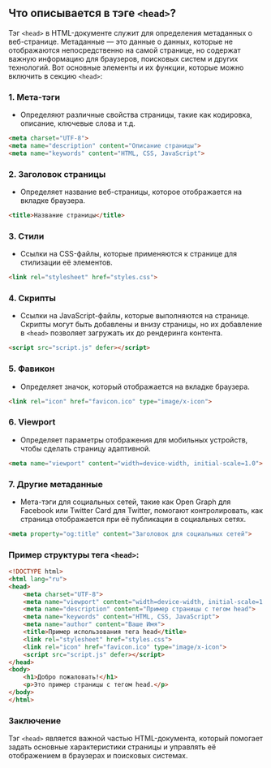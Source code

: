 ## Что описывается в тэге `<head>`?

Тэг `<head>` в HTML-документе служит для определения метаданных о веб-странице. Метаданные — это данные о данных, которые не отображаются непосредственно на самой странице, но содержат важную информацию для браузеров, поисковых систем и других технологий. Вот основные элементы и их функции, которые можно включить в секцию `<head>`:

### 1. **Мета-тэги**
   - Определяют различные свойства страницы, такие как кодировка, описание, ключевые слова и т.д.
   ```html
   <meta charset="UTF-8">
   <meta name="description" content="Описание страницы">
   <meta name="keywords" content="HTML, CSS, JavaScript">
   ```

### 2. **Заголовок страницы**
   - Определяет название веб-страницы, которое отображается на вкладке браузера.
   ```html
   <title>Название страницы</title>
   ```

### 3. **Стили**
   - Ссылки на CSS-файлы, которые применяются к странице для стилизации её элементов.
   ```html
   <link rel="stylesheet" href="styles.css">
   ```

### 4. **Скрипты**
   - Ссылки на JavaScript-файлы, которые выполняются на странице. Скрипты могут быть добавлены и внизу страницы, но их добавление в `<head>` позволяет загружать их до рендеринга контента.
   ```html
   <script src="script.js" defer></script>
   ```

### 5. **Фавикон**
   - Определяет значок, который отображается на вкладке браузера.
   ```html
   <link rel="icon" href="favicon.ico" type="image/x-icon">
   ```

### 6. **Viewport**
   - Определяет параметры отображения для мобильных устройств, чтобы сделать страницу адаптивной.
   ```html
   <meta name="viewport" content="width=device-width, initial-scale=1.0">
   ```

### 7. **Другие метаданные**
   - Мета-тэги для социальных сетей, такие как Open Graph для Facebook или Twitter Card для Twitter, помогают контролировать, как страница отображается при её публикации в социальных сетях.
   ```html
   <meta property="og:title" content="Заголовок для социальных сетей">
   ```

### Пример структуры тега `<head>`:

```html
<!DOCTYPE html>
<html lang="ru">
<head>
    <meta charset="UTF-8">
    <meta name="viewport" content="width=device-width, initial-scale=1.0">
    <meta name="description" content="Пример страницы с тегом head">
    <meta name="keywords" content="HTML, CSS, JavaScript">
    <meta name="author" content="Ваше Имя">
    <title>Пример использования тега head</title>
    <link rel="stylesheet" href="styles.css">
    <link rel="icon" href="favicon.ico" type="image/x-icon">
    <script src="script.js" defer></script>
</head>
<body>
    <h1>Добро пожаловать!</h1>
    <p>Это пример страницы с тегом head.</p>
</body>
</html>
```

### Заключение
Тэг `<head>` является важной частью HTML-документа, который помогает задать основные характеристики страницы и управлять её отображением в браузерах и поисковых системах.